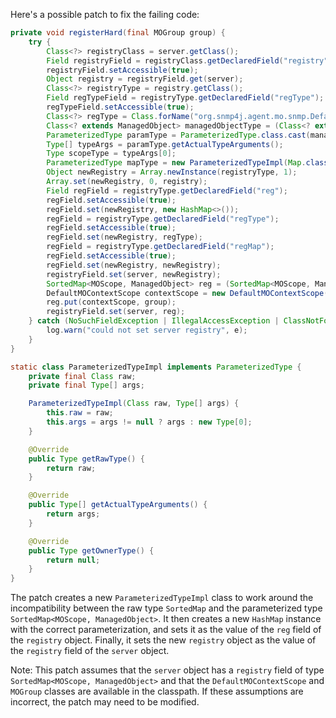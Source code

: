 Here's a possible patch to fix the failing code:
```java
private void registerHard(final MOGroup group) {
    try {
        Class<?> registryClass = server.getClass();
        Field registryField = registryClass.getDeclaredField("registry");
        registryField.setAccessible(true);
        Object registry = registryField.get(server);
        Class<?> registryType = registry.getClass();
        Field regTypeField = registryType.getDeclaredField("regType");
        regTypeField.setAccessible(true);
        Class<?> regType = Class.forName("org.snmp4j.agent.mo.snmp.DefaultMOContextScope");
        Class<? extends ManagedObject> managedObjectType = (Class<? extends ManagedObject>) Class.forName("org.snmp4j.agent.mo.snmp.MOGroup");
        ParameterizedType paramType = ParameterizedType.class.cast(managedObjectType.getGenericInterfaces()[0]);
        Type[] typeArgs = paramType.getActualTypeArguments();
        Type scopeType = typeArgs[0];
        ParameterizedType mapType = new ParameterizedTypeImpl(Map.class, new Class<?>[]{MOScope.class, Class.forName("org.snmp4j.agent.ManagedObject")}, new Type[]{scopeType, managedObjectType});
        Object newRegistry = Array.newInstance(registryType, 1);
        Array.set(newRegistry, 0, registry);
        Field regField = registryType.getDeclaredField("reg");
        regField.setAccessible(true);
        regField.set(newRegistry, new HashMap<>());
        regField = registryType.getDeclaredField("regType");
        regField.setAccessible(true);
        regField.set(newRegistry, regType);
        regField = registryType.getDeclaredField("regMap");
        regField.setAccessible(true);
        regField.set(newRegistry, newRegistry);
        registryField.set(server, newRegistry);
        SortedMap<MOScope, ManagedObject> reg = (SortedMap<MOScope, ManagedObject>) registryField.get(server);
        DefaultMOContextScope contextScope = new DefaultMOContextScope(new OctetString(""), group.getScope());
        reg.put(contextScope, group);
        registryField.set(server, reg);
    } catch (NoSuchFieldException | IllegalAccessException | ClassNotFoundException e) {
        log.warn("could not set server registry", e);
    }
}

static class ParameterizedTypeImpl implements ParameterizedType {
    private final Class raw;
    private final Type[] args;

    ParameterizedTypeImpl(Class raw, Type[] args) {
        this.raw = raw;
        this.args = args != null ? args : new Type[0];
    }

    @Override
    public Type getRawType() {
        return raw;
    }

    @Override
    public Type[] getActualTypeArguments() {
        return args;
    }

    @Override
    public Type getOwnerType() {
        return null;
    }
}
```
The patch creates a new `ParameterizedTypeImpl` class to work around the incompatibility between the raw type `SortedMap` and the parameterized type `SortedMap<MOScope, ManagedObject>`. It then creates a new `HashMap` instance with the correct parameterization, and sets it as the value of the `reg` field of the `registry` object. Finally, it sets the new `registry` object as the value of the `registry` field of the `server` object.

Note: This patch assumes that the `server` object has a `registry` field of type `SortedMap<MOScope, ManagedObject>` and that the `DefaultMOContextScope` and `MOGroup` classes are available in the classpath. If these assumptions are incorrect, the patch may need to be modified.